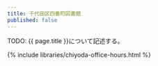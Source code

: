 ```yaml
---
title: 千代田区四番町図書館
published: false
---
```


TODO: {{ page.title }}について記述する。

{% include libraries/chiyoda-office-hours.html %}
